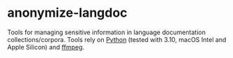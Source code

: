 # anonymize-langdoc
Tools for managing sensitive information in language documentation collections/corpora.
Tools rely on [Python](https://www.python.org/) (tested with 3.10, macOS Intel and Apple Silicon) and [ffmpeg](https://www.ffmpeg.org/).
